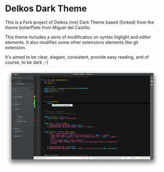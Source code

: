 Delkos Dark Theme
=================

This is a Fork project of Delkos (me) Dark Theme based (forked) from the theme boilerPlate from Miguel del Castillo.

This theme includes a serie of modificatios on syntax higlight and editor elements.
It also modifies some other extensions elements like git extension.

It's aimed to be clear, elegant, consistent, provide easy reading, and of course, to be dark ;-)

![screenshot](https://raw.githubusercontent.com/David5i6/wiki/master/themes/Delkos%20Dark%20Theme/delkos_dark_theme.png)
